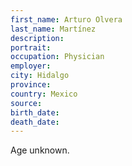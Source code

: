 ```yaml
---
first_name: Arturo Olvera
last_name: Martínez
description: 
portrait: 
occupation: Physician
employer: 
city: Hidalgo
province: 
country: Mexico
source: 
birth_date: 
death_date: 
---
```


Age unknown.